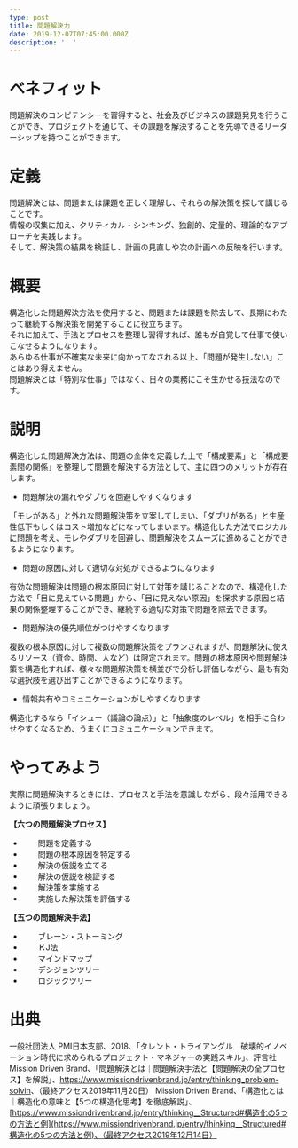 ```yaml
---
type: post
title: 問題解決力
date: 2019-12-07T07:45:00.000Z
description: '  '
---
```

# ベネフィット

問題解決のコンピテンシーを習得すると、社会及びビジネスの課題発見を行うことができ、プロジェクトを通じて、その課題を解決することを先導できるリーダーシップを持つことができます。

# 定義

問題解決とは、問題または課題を正しく理解し、それらの解決策を探して講じることです。\
情報の収集に加え、クリティカル・シンキング、独創的、定量的、理論的なアプローチを実践します。\
そして、解決策の結果を検証し、計画の見直しや次の計画への反映を行います。

# 概要

構造化した問題解決方法を使用すると、問題または課題を除去して、長期にわたって継続する解決策を開発することに役立ちます。\
それに加えて、手法とプロセスを整理し習得すれば、誰もが自覚して仕事で使いこなせるようになります。\
あらゆる仕事が不確実な未来に向かってなされる以上、「問題が発生しない」ことはあり得えません。\
問題解決とは「特別な仕事」ではなく、日々の業務にこそ生かせる技法なのです。

# 説明

構造化した問題解決方法は、問題の全体を定義した上で「構成要素」と「構成要素間の関係」を整理して問題を解決する方法として、主に四つのメリットが存在します。

* 問題解決の漏れやダブりを回避しやすくなります

「モレがある」と外れな問題解決策を立案してしまい、「ダブリがある」と生産性低下もしくはコスト増加などになってしまいます。構造化した方法でロジカルに問題を考え、モレやダブリを回避し、問題解決をスムーズに進めることができるようになります。

* 問題の原因に対して適切な対処ができるようになります

有効な問題解決は問題の根本原因に対して対策を講じることなので、構造化した方法で「目に見えている問題」から、「目に見えない原因」を探求する原因と結果の関係整理することができ、継続する適切な対策で問題を除去できます。

* 問題解決の優先順位がつけやすくなります

複数の根本原因に対して複数の問題解決策をプランされますが、問題解決に使えるリソース（資金、時間、人など）は限定されます。問題の根本原因や問題解決策を構造化すれば、様々な問題解決策を横並びで分析し評価しながら、最も有効な選択肢を選び出すことができるようになります。

* 情報共有やコミュニケーションがしやすくなります

構造化するなら「イシュー（議論の論点）」と「抽象度のレベル」を相手に合わせやすくなるため、うまくにコミュニケーションできます。

# やってみよう

実際に問題解決するときには、プロセスと手法を意識しながら、段々活用できるように頑張りましょう。

**【六つの問題解決プロセス】**

* 　　問題を定義する
* 　　問題の根本原因を特定する
* 　　解決の仮説を立てる
* 　　解決の仮説を検証する
* 　　解決策を実施する
* 　　実施した解決策を評価する

**【五つの問題解決手法】**

* 　　ブレーン・ストーミング
* 　　ＫJ法
* 　　マインドマップ
* 　　デシジョンツリー
* 　　ロジックツリー

# 出典

一般社団法人 PMI日本支部、2018、「タレント・トライアングル　破壊的イノベーション時代に求められるプロジェクト・マネジャーの実践スキル」、評言社
Mission Driven Brand、「問題解決とは｜問題解決手法と【問題解決の全プロセス】を解説」、<https://www.missiondrivenbrand.jp/entry/thinking_problem-solvin>、（最終アクセス2019年11月20日）
Mission Driven Brand、「構造化とは｜構造化の意味と【5つの構造化思考】を徹底解説」、[https://www.missiondrivenbrand.jp/entry/thinking__Structured#構造化の5つの方法と例](https://www.missiondrivenbrand.jp/entry/thinking__Structured#構造化の5つの方法と例)、（最終アクセス2019年12月14日）
